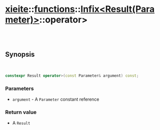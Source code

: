 # [xieite](../../../README.md)::[functions](../../functions.md)::[Infix<Result(Parameter)>](../Infix.md)::operator>

<br/><br/>

## Synopsis

<br/>

```cpp
constexpr Result operator>(const Parameter& argument) const;
```
### Parameters
- `argument` - A `Parameter` constant reference
### Return value
- A `Result`
